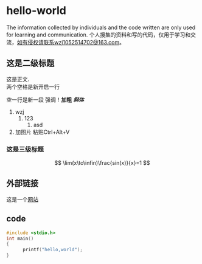# hello-world

The information collected by individuals and the code written are only used for learning and communication.
个人搜集的资料和写的代码，仅用于学习和交流，如有侵权请联系wzj1052514702@163.com。

## 这是二级标题

这是正文.  
两个空格是新开启一行

空一行是新一段
强调！**加粗**  ***斜体***

1. wzj
   1. 123
         1. asd
2. 加图片 粘贴Ctrl+Alt+V

### 这是三级标题

$$
\lim(x\to\infin)\frac{sin(x)}{x}=1
$$

## 外部链接

这是一个[网站](https://www.bilibili.com/video/BV1si4y1472o?spm_id_from=333.337.search-card.all.click)

## code

```c
#include <stdio.h>
int main()
{
      printf("hello,world");     
}
```
